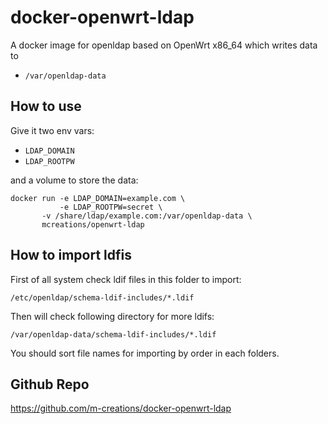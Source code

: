 docker-openwrt-ldap
===================

A docker image for openldap based on OpenWrt x86_64 which writes data to

* `/var/openldap-data`

How to use
----------

Give it two env vars:

* `LDAP_DOMAIN`
* `LDAP_ROOTPW`

and a volume to store the data:

```
docker run -e LDAP_DOMAIN=example.com \
           -e LDAP_ROOTPW=secret \
	   -v /share/ldap/example.com:/var/openldap-data \
	   mcreations/openwrt-ldap
```

How to import ldfis
-------------------
First of all system check ldif files in this folder to import: 
```
/etc/openldap/schema-ldif-includes/*.ldif
```
Then will check following directory for more ldifs:
```
/var/openldap-data/schema-ldif-includes/*.ldif
```
You should sort file names for importing by order in each folders.

Github Repo
-----------
https://github.com/m-creations/docker-openwrt-ldap

